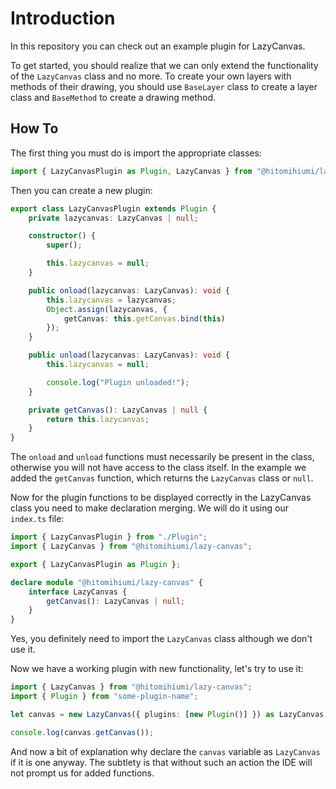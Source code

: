 # Introduction

In this repository you can check out an example plugin for LazyCanvas.

To get started, you should realize that we can only extend the functionality of the `LazyCanvas` class and no more. To create your own layers with methods of their drawing, you should use `BaseLayer` class to create a layer class and `BaseMethod` to create a drawing method.

## How To

The first thing you must do is import the appropriate classes:

```ts
import { LazyCanvasPlugin as Plugin, LazyCanvas } from "@hitomihiumi/lazy-canvas";
```

Then you can create a new plugin:

```ts
export class LazyCanvasPlugin extends Plugin {
    private lazycanvas: LazyCanvas | null;

    constructor() {
        super();

        this.lazycanvas = null;
    }

    public onload(lazycanvas: LazyCanvas): void {
        this.lazycanvas = lazycanvas;
        Object.assign(lazycanvas, {
            getCanvas: this.getCanvas.bind(this)
        });
    }

    public unload(lazycanvas: LazyCanvas): void {
        this.lazycanvas = null;

        console.log("Plugin unloaded!");
    }

    private getCanvas(): LazyCanvas | null {
        return this.lazycanvas;
    }
}
``` 

The `onload` and `unload` functions must necessarily be present in the class, otherwise you will not have access to the class itself. In the example we added the `getCanvas` function, which returns the `LazyCanvas` class or `null`.

Now for the plugin functions to be displayed correctly in the LazyCanvas class you need to make declaration merging. We will do it using our `index.ts` file:
```ts
import { LazyCanvasPlugin } from "./Plugin";
import { LazyCanvas } from "@hitomihiumi/lazy-canvas";

export { LazyCanvasPlugin as Plugin };

declare module "@hitomihiumi/lazy-canvas" {
    interface LazyCanvas {
        getCanvas(): LazyCanvas | null;
    }
}
```

Yes, you definitely need to import the `LazyCanvas` class although we don't use it.

Now we have a working plugin with new functionality, let's try to use it:

```ts
import { LazyCanvas } from "@hitomihiumi/lazy-canvas";
import { Plugin } from "some-plugin-name";

let canvas = new LazyCanvas({ plugins: [new Plugin()] }) as LazyCanvas;

console.log(canvas.getCanvas());
```

And now a bit of explanation why declare the `canvas` variable as `LazyCanvas` if it is one anyway. The subtlety is that without such an action the IDE will not prompt us for added functions.